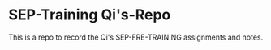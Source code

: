 # SEP-Training Qi's-Repo

This is a repo to record the Qi's SEP-FRE-TRAINING assignments and notes.
